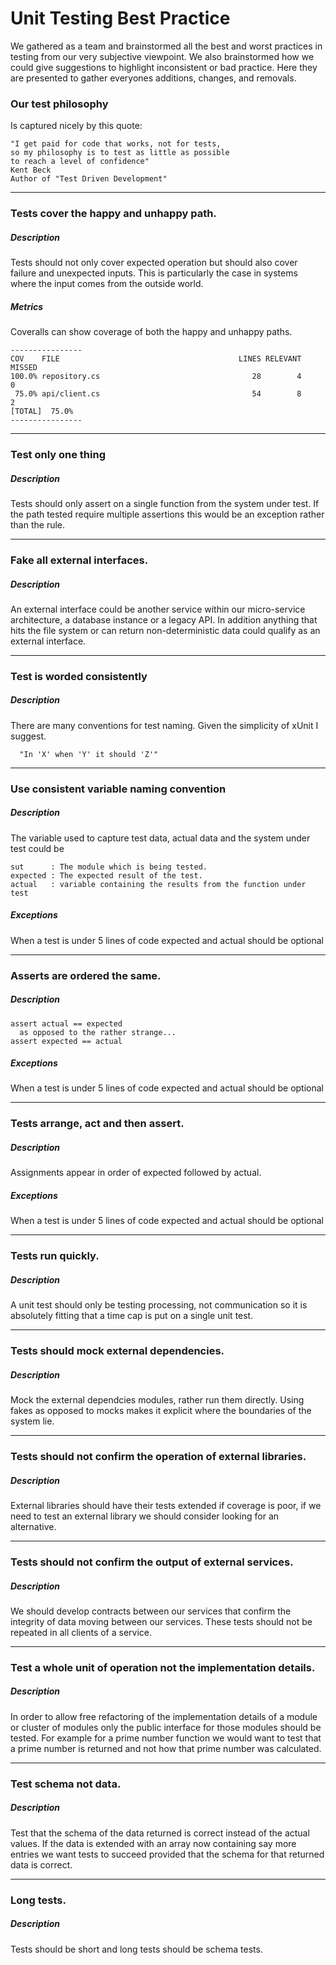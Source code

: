 # Unit Testing Best Practice

We gathered as a team and brainstormed all the best and worst practices in testing from our very subjective viewpoint. We also brainstormed how we could give suggestions to highlight inconsistent or bad practice. Here they are presented to gather everyones additions, changes, and removals.

### Our test philosophy 
Is captured nicely by this quote:

```
"I get paid for code that works, not for tests,
so my philosophy is to test as little as possible
to reach a level of confidence"  
Kent Beck  
Author of "Test Driven Development"
```
---

### Tests cover the happy and unhappy path.

##### Description

Tests should not only cover expected operation but should also cover failure and unexpected inputs. This is particularly the case in systems where the input comes from the outside world.

##### Metrics

Coveralls can show coverage of both the happy and unhappy paths.

```
----------------
COV    FILE                                        LINES RELEVANT   MISSED
100.0% repository.cs                                  28        4        0
 75.0% api/client.cs                                  54        8        2
[TOTAL]  75.0%
----------------
```
---

### Test only one thing

##### Description

Tests should only assert on a single function from the system under test. If the path tested require multiple assertions this would be an exception rather than the rule.

---


### Fake all external interfaces.

##### Description

An external interface could be another service within our micro-service architecture, a database instance or a legacy API. In addition anything that hits the file system or can return non-deterministic data could qualify as an external interface.

---

### Test is worded consistently

##### Description

There are many conventions for test naming. Given the simplicity of xUnit I suggest.
```
  "In 'X' when 'Y' it should 'Z'"
```

---

### Use consistent variable naming convention

##### Description

The variable used to capture test data, actual data and the system under test could be

```
sut      : The module which is being tested.
expected : The expected result of the test.
actual   : variable containing the results from the function under test
```

##### Exceptions

When a test is under 5 lines of code expected and actual should be optional

---

### Asserts are ordered the same.

##### Description

```
assert actual == expected
  as opposed to the rather strange...
assert expected == actual
```

##### Exceptions

When a test is under 5 lines of code expected and actual should be optional

---

### Tests arrange, act and then assert.

##### Description

Assignments appear in order of expected followed by actual.

##### Exceptions

When a test is under 5 lines of code expected and actual should be optional

---

### Tests run quickly.

##### Description

A unit test should only be testing processing, not communication so it is absolutely fitting that a time cap is put on a single unit test.

---

### Tests should mock external dependencies.

##### Description

Mock the external dependcies modules, rather run them directly. Using fakes as opposed to mocks makes it explicit where the boundaries of the system lie.

---

### Tests should not confirm the operation of external libraries.

##### Description

External libraries should have their tests extended if coverage is poor, if we need to test an external library we should consider looking for an alternative. 

---

### Tests should not confirm the output of external services.

##### Description

We should develop contracts between our services that confirm the integrity of data moving between our services. These tests should not be repeated in all clients of a service.

---

### Test a whole unit of operation not the implementation details.

##### Description

In order to allow free refactoring of the implementation details of a module or cluster of modules only the public interface for those modules should be tested. For example for a prime number function we would want to test that a prime number is returned and not how that prime number was calculated.

---

### Test schema not data.

##### Description

Test that the schema of the data returned is correct instead of the actual values. If the data is extended with an array now containing say more entries we want tests to succeed provided that the schema for that returned data is correct.

---

### Long tests.

##### Description

Tests should be short and long tests should be schema tests.